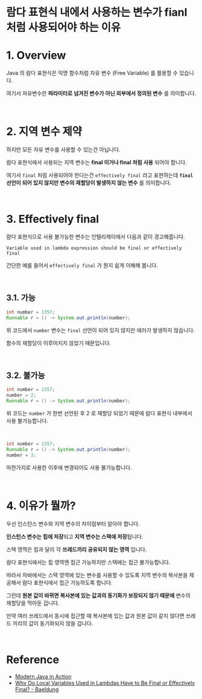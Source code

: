 # 람다 표현식 내에서 사용하는 변수가 fianl 처럼 사용되어야 하는 이유

# 1. Overview

Java 의 람다 표현식은 익명 함수처럼 자유 변수 (Free Variable) 를 활용할 수 있습니다.

여기서 자유변수란 **파라미터로 넘겨진 변수가 아닌 외부에서 정의된 변수** 를 의미합니다.

<br>

# 2. 지역 변수 제약

하지만 모든 자유 변수를 사용할 수 있는건 아닙니다.

람다 표현식에서 사용되는 지역 변수는 **final 이거나 final 처럼 사용** 되어야 합니다.

여기서 `final` 처럼 사용되어야 한다는건 `effectively final` 라고 표현하는데 **`final` 선언이 되어 있지 않지만 변수의 재할당이 발생하지 않는 변수** 를 의미합니다.

<br>

# 3. Effectively final

람다 표현식으로 사용 불가능한 변수는 인텔리제이에서 다음과 같이 경고해줍니다.

`Variable used in lambda expression should be final or effectively final`

간단한 예를 들어서 `effectively final` 가 뭔지 쉽게 이해해 봅니다.

<br>

## 3.1. 가능

```java
int number = 1357;
Runnable r = () -> System.out.println(number);
```

위 코드에서 `number` 변수는 `final` 선언이 되어 있지 않지만 에러가 발생하지 않습니다.

함수의 재할당이 이루어지지 않았기 때문입니다.

<br>

## 3.2. 불가능

```java
int number = 1357;
number = 2;
Runnable r = () -> System.out.println(number);
```

위 코드는 `number` 가 한번 선언된 후 2 로 재할당 되었기 때문에 람다 표현식 내부에서 사용 불가능합니다.

<br>

```java
int number = 1357;
Runnable r = () -> System.out.println(number);
number = 3;
```

마찬가지로 사용한 이후에 변경되어도 사용 불가능합니다.

<br>

# 4. 이유가 뭘까?

우선 인스턴스 변수와 지역 변수의 차이점부터 알아야 합니다.

**인스턴스 변수는 힙에 저장**되고 **지역 변수는 스택에 저장**됩니다.

스택 영역은 힙과 달리 각 **쓰레드끼리 공유되지 않는 영역** 입니다.

람다 표현식에서는 힙 영역엔 접근 가능하지만 스택에는 접근 불가능합니다.

따라서 자바에서는 스택 영역에 있는 변수를 사용할 수 있도록 지역 변수의 복사본을 제공해서 람다 표현식에서 접근 가능하도록 합니다.

그런데 **원본 값이 바뀌면 복사본에 있는 값과의 동기화가 보장되지 않기 때문에** 변수의 재할당을 막아둔 겁니다.

만약 여러 쓰레드에서 동시에 접근할 때 복사본에 있는 값과 원본 값이 같지 않다면 쓰레드 끼리의 값이 동기화되지 않을 겁니다.

<br>

# Reference

- [Modern Java in Action](http://www.yes24.com/Product/Goods/77125987)
- [Why Do Local Variables Used in Lambdas Have to Be Final or Effectively Final? - Baeldung](https://www.baeldung.com/java-lambda-effectively-final-local-variables)
